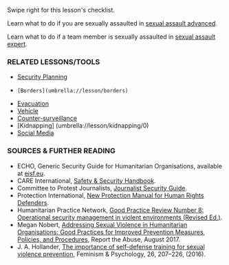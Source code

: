 [Title]: # (What Now?)
[Order]: # (4)

Swipe right for this lesson's checklist.

Learn what to do if you are sexually assaulted in [sexual assault advanced](umbrella://lesson/sexual-assault/1).

Learn what to do if a team member is sexually assaulted in [sexual assault expert](umbrella://lesson/sexual-assault/2).

### RELATED LESSONS/TOOLS

*   [Security Planning](umbrella://lesson/security-planning)
*	  [Borders](umbrella://lesson/borders)
*   [Evacuation](umbrella://lesson/evacuation)
*   [Vehicle](umbrella://lesson/vehicles)
*   [Counter-surveillance](umbrella://lesson/counter-surveillance/0)
*   [Kidnapping] (umbrella://lesson/kidnapping/0)
*   [Social Media](umbrella://lesson/social-media/0)

### SOURCES & FURTHER READING

*   ECHO, Generic Security Guide for Humanitarian Organisations, available at [eisf.eu](https://www.eisf.eu/library/generic-security-guide-for-humanitarian-organisations/).
*   CARE International, [Safety & Security Handbook](https://www.eisf.eu/wp-content/uploads/2014/09/0614-Macpherson-2004-CARE-International-Safety-and-Security-Handbook.pdf).
*   Committee to Protest Journalists, [Journalist Security Guide](https://cpj.org/reports/2012/04/journalist-security-guide.php).
*   Protection International, [New Protection Manual for Human Rights Defenders](https://www.protectioninternational.org/en/node/1106).
*   Humanitarian Practice Network, [Good Practice Review Number 8: Operational security management in violent environments (Revised Ed.)](http://odihpn.org/wp-content/uploads/2010/11/GPR_8_revised2.pdf).
*   Megan Nobert, [Addressing Sexual Violence in Humanitarian Organisations: Good Practices for Improved Prevention Measures, Policies, and Procedures](https://www.eisf.eu/library/addressing-sexual-violence-in-humanitarian-organisations-good-practices-for-improved-prevention-measures-policies-and-procedures/), Report the Abuse, August 2017.
*   J. A. Hollander, [The importance of self-defense training for sexual violence prevention](https://www.researchgate.net/publication/301318587_The_importance_of_self-defense_training_for_sexual_violence_prevention), Feminism & Psychology, 26, 207–226, (2016).

